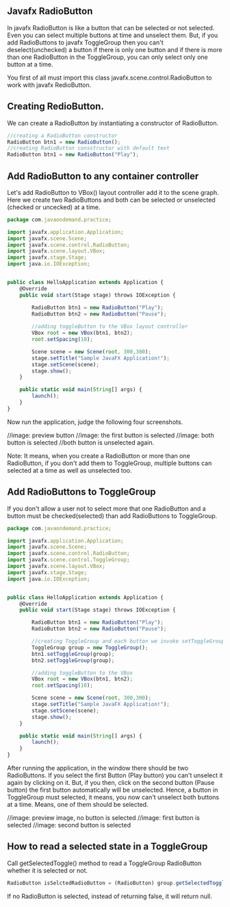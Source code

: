 ## Javafx RadioButton

In javafx RadioButton is like a button that can be selected or not selected. Even you can select multiple buttons at time and unselect them. But, if you add RadioButtons to javafx ToggleGroup then you can't deselect(unchecked) a button if there is only one button and if there is more than one RadioButton in the ToggleGroup, you can only select only one button at a time. 

You first of all must import this class javafx.scene.control.RadioButton to work with javafx RedioButton. 

## Creating RedioButton.

We can create a RadioButton by instantiating a constructor of RadioButton.

```js
//creating a RadioButton constructor
RadioButton btn1 = new RadioButton();
//creating RadioButton consstructor with default text
RadioButton btn1 = new RadioButton("Play");

```

## Add RadioButton to any container controller

Let's add RadioButton to VBox() layout controller add it to the scene graph. Here we create two RadioButtons and both can be selected or unselected (checked or uncecked) at a time. 

```js
package com.javaondemand.practice;

import javafx.application.Application;
import javafx.scene.Scene;
import javafx.scene.control.RadioButton;
import javafx.scene.layout.VBox;
import javafx.stage.Stage;
import java.io.IOException;


public class HelloApplication extends Application {
    @Override
    public void start(Stage stage) throws IOException {

        RadioButton btn1 = new RadioButton("Play");
        RadioButton btn2 = new RadioButton("Pause");
        
        //adding toggleButton to the VBox layout controller
        VBox root = new VBox(btn1, btn2);
        root.setSpacing(10);

        Scene scene = new Scene(root, 300,300);
        stage.setTitle("Sample JavaFX Application!");
        stage.setScene(scene);
        stage.show();
    }

    public static void main(String[] args) {
        launch();
    }
}

```

Now run the application, judge the following four screenshots.

//image: preview button //image: the first button is selected //image: both button is selected //both button is unselected again.

Note: It means, when you create a RadioButton or more than one RadioButton, if you don't add them to ToggleGroup, multiple buttons can selected at a time as well as unselected too.

## Add RadioButtons to ToggleGroup

If you don't allow a user not to select more that one RadioButton and a button must be checked(selected) than add RadioButtons to ToggleGroup.

```js
package com.javaondemand.practice;

import javafx.application.Application;
import javafx.scene.Scene;
import javafx.scene.control.RadioButton;
import javafx.scene.control.ToggleGroup;
import javafx.scene.layout.VBox;
import javafx.stage.Stage;
import java.io.IOException;


public class HelloApplication extends Application {
    @Override
    public void start(Stage stage) throws IOException {

        RadioButton btn1 = new RadioButton("Play");
        RadioButton btn2 = new RadioButton("Pause");

        //creating ToggleGroup and each button we invoke setToggleGroup method
        ToggleGroup group = new ToggleGroup();
        btn1.setToggleGroup(group);
        btn2.setToggleGroup(group);

        //adding toggleButton to the VBox
        VBox root = new VBox(btn1, btn2);
        root.setSpacing(10);

        Scene scene = new Scene(root, 300,300);
        stage.setTitle("Sample JavaFX Application!");
        stage.setScene(scene);
        stage.show();
    }

    public static void main(String[] args) {
        launch();
    }
}

```

After running the application, in the window there should be two RadioButtons. If you select the first Button (Play button) you can't unselect it again by clicking on it. But, if you then, click on the second button (Pause button) the first button automatically will be unselected. Hence, a button in ToggleGroup must selected, it means, you now can't unselect both buttons at a time. Means, one of them should be selected.

//image: preview image, no button is selected //image: first button is selected //image: second button is selected


## How to read a selected state in a ToggleGroup

Call getSelectedToggle() method to read a ToggleGroup RadioButton whether it is selected or not. 

```js
RadioButton isSelctedRadioButton = (RadioButton) group.getSelectedToggle();

```
If no RadioButton is selected, instead of returning false, it will return null.


